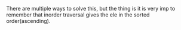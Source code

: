 There are multiple ways to solve this, but the thing is it is very imp to remember that 
inorder traversal gives the ele in the sorted order(ascending).